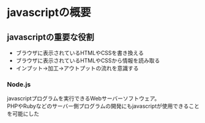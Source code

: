 # javascriptの概要

## javascriptの重要な役割
- ブラウザに表示されているHTMLやCSSを書き換える
- ブラウザに表示されているHTMLやCSSから情報を読み取る
- インプット→加工→アウトプットの流れを意識する


### Node.js  
javascriptプログラムを実行できるWebサーバーソフトウェア。  
PHPやRubyなどのサーバー側プログラムの開発にもjavascriptが使用できることを可能にした
